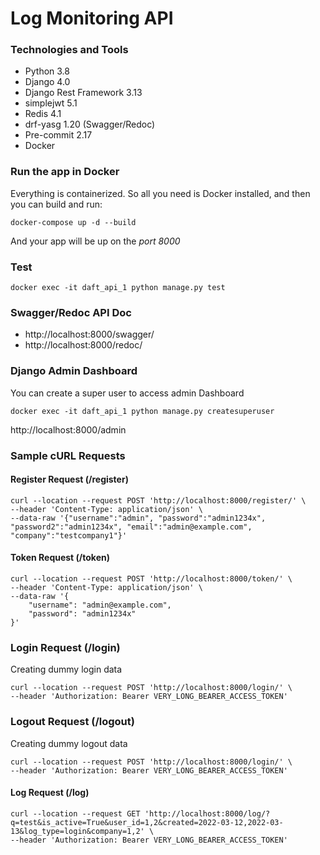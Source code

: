
# Log Monitoring API

### Technologies and Tools
* Python 3.8
* Django 4.0
* Django Rest Framework 3.13
* simplejwt 5.1
* Redis 4.1
* drf-yasg 1.20 (Swagger/Redoc)
* Pre-commit 2.17
* Docker


### Run the app in Docker

Everything is containerized. So all you need is Docker installed, and then you can build and run:

```
docker-compose up -d --build
```

And your app will be up on the *port 8000*

### Test

```
docker exec -it daft_api_1 python manage.py test
```

### Swagger/Redoc API Doc

- http://localhost:8000/swagger/
- http://localhost:8000/redoc/


### Django Admin Dashboard

You can create a super user to access admin Dashboard

```
docker exec -it daft_api_1 python manage.py createsuperuser
```

http://localhost:8000/admin


### Sample cURL Requests

#### Register Request (/register)

```
curl --location --request POST 'http://localhost:8000/register/' \
--header 'Content-Type: application/json' \
--data-raw '{"username":"admin", "password":"admin1234x", "password2":"admin1234x", "email":"admin@example.com", "company":"testcompany1"}'
```

#### Token Request (/token)

```
curl --location --request POST 'http://localhost:8000/token/' \
--header 'Content-Type: application/json' \
--data-raw '{
    "username": "admin@example.com",
    "password": "admin1234x"
}'
```

### Login Request (/login)

Creating dummy login data

```
curl --location --request POST 'http://localhost:8000/login/' \
--header 'Authorization: Bearer VERY_LONG_BEARER_ACCESS_TOKEN'
```

### Logout Request (/logout)

Creating dummy logout data

```
curl --location --request POST 'http://localhost:8000/login/' \
--header 'Authorization: Bearer VERY_LONG_BEARER_ACCESS_TOKEN'
```

#### Log Request (/log)

```
curl --location --request GET 'http://localhost:8000/log/?q=test&is_active=True&user_id=1,2&created=2022-03-12,2022-03-13&log_type=login&company=1,2' \
--header 'Authorization: Bearer VERY_LONG_BEARER_ACCESS_TOKEN'
```
